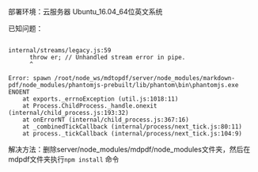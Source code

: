 部署环境：云服务器 Ubuntu_16.04_64位英文系统

已知问题：
```

internal/streams/legacy.js:59
      throw er; // Unhandled stream error in pipe.
      ^

Error: spawn /root/node_ws/mdtopdf/server/node_modules/markdown-pdf/node_modules/phantomjs-prebuilt/lib/phantom\bin\phantomjs.exe ENOENT
    at exports._errnoException (util.js:1018:11)
    at Process.ChildProcess._handle.onexit (internal/child_process.js:193:32)
    at onErrorNT (internal/child_process.js:367:16)
    at _combinedTickCallback (internal/process/next_tick.js:80:11)
    at process._tickCallback (internal/process/next_tick.js:104:9)

```

解决方法：删除server/node_modules/mdpdf/node_modules文件夹，然后在mdpdf文件夹执行`npm install` 命令


